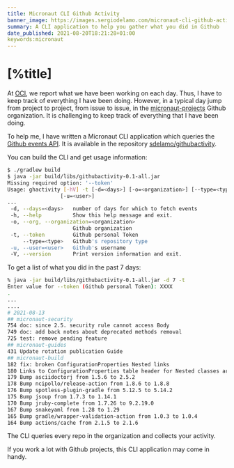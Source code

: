 ```yaml
---
title: Micronaut CLI Github Activity
banner_image: https://images.sergiodelamo.com/micronaut-cli-github-activity.png
summary: A CLI application to help you gather what you did in Github
date_published: 2021-08-20T18:21:28+01:00
keywords:micronaut
---
```


# [%title]

At [OCI](https://objectcomputing.com/), we report what we have been working on each day. Thus, I have to keep track of everything I have been doing. However, in a typical day jump from project to project, from issue to issue, in the [micronaut-projects](https://github.com/micronaut-projects) Github organization. It is challenging to keep track of everything that I have been doing.  

To help me, I have written a Micronaut CLI application which queries the [Github events API](https://docs.github.com/en/rest/reference/activity#events). It is available in the repository [sdelamo/githubactivity](https://github.com/sdelamo/githubactivity).

You can build the CLI and get usage information:

 ```bash
$ ./gradlew build
$ java -jar build/libs/githubactivity-0.1-all.jar 
Missing required option: '--token'
Usage: ghactivity [-hV] -t [-d=<days>] [-o=<organization>] [--type=<type>]
                  [-u=<user>]
...
  -d, --days=<days>   number of days for which to fetch events
  -h, --help          Show this help message and exit.
  -o, --org, --organization=<organization>
                      Github organization
  -t, --token         Github personal Token
      --type=<type>   Github's repository type
  -u, --user=<user>   Github's username
  -V, --version       Print version information and exit.
  ```
  
To get a list of what you did in the past 7 days:

```bash
% java -jar build/libs/githubactivity-0.1-all.jar -d 7 -t
Enter value for --token (Github personal Token): XXXX
.
...
....
# 2021-08-13
## micronaut-security
754 doc: since 2.5. security rule cannot access Body
749 doc: add back notes about deprecated methods removal
725 test: remove pending feature
## micronaut-guides
431 Update rotation publication Guide
## micronaut-build
182 fix: broken ConfigurationProperties Nested links
180 Links to ConfigurationProperties table header for Nested classes are broken 
179 Bump asciidoctorj from 1.5.6 to 2.5.2
178 Bump ncipollo/release-action from 1.8.6 to 1.8.8
176 Bump spotless-plugin-gradle from 5.12.5 to 5.14.2
175 Bump jsoup from 1.7.3 to 1.14.1
170 Bump jruby-complete from 1.7.26 to 9.2.19.0
167 Bump snakeyaml from 1.28 to 1.29
165 Bump gradle/wrapper-validation-action from 1.0.3 to 1.0.4
164 Bump actions/cache from 2.1.5 to 2.1.6
```

The CLI queries every repo in the organization and collects your activity.

If you work a lot with Github projects, this CLI application may come in handy. 
